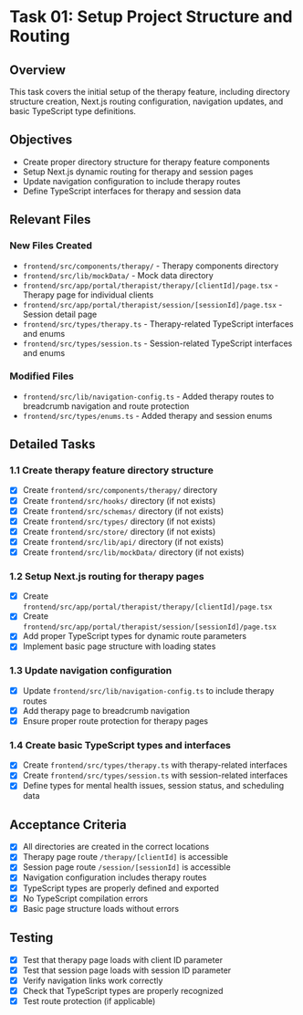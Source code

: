 # Task 01: Setup Project Structure and Routing

## Overview

This task covers the initial setup of the therapy feature, including directory structure creation, Next.js routing configuration, navigation updates, and basic TypeScript type definitions.

## Objectives

- Create proper directory structure for therapy feature components
- Setup Next.js dynamic routing for therapy and session pages
- Update navigation configuration to include therapy routes
- Define TypeScript interfaces for therapy and session data

## Relevant Files

### New Files Created
- `frontend/src/components/therapy/` - Therapy components directory
- `frontend/src/lib/mockData/` - Mock data directory  
- `frontend/src/app/portal/therapist/therapy/[clientId]/page.tsx` - Therapy page for individual clients
- `frontend/src/app/portal/therapist/session/[sessionId]/page.tsx` - Session detail page
- `frontend/src/types/therapy.ts` - Therapy-related TypeScript interfaces and enums
- `frontend/src/types/session.ts` - Session-related TypeScript interfaces and enums

### Modified Files
- `frontend/src/lib/navigation-config.ts` - Added therapy routes to breadcrumb navigation and route protection
- `frontend/src/types/enums.ts` - Added therapy and session enums

## Detailed Tasks

### 1.1 Create therapy feature directory structure
- [x] Create `frontend/src/components/therapy/` directory
- [x] Create `frontend/src/hooks/` directory (if not exists)
- [x] Create `frontend/src/schemas/` directory (if not exists)
- [x] Create `frontend/src/types/` directory (if not exists)
- [x] Create `frontend/src/store/` directory (if not exists)
- [x] Create `frontend/src/lib/api/` directory (if not exists)
- [x] Create `frontend/src/lib/mockData/` directory (if not exists)

### 1.2 Setup Next.js routing for therapy pages
- [x] Create `frontend/src/app/portal/therapist/therapy/[clientId]/page.tsx`
- [x] Create `frontend/src/app/portal/therapist/session/[sessionId]/page.tsx`
- [x] Add proper TypeScript types for dynamic route parameters
- [x] Implement basic page structure with loading states

### 1.3 Update navigation configuration
- [x] Update `frontend/src/lib/navigation-config.ts` to include therapy routes
- [x] Add therapy page to breadcrumb navigation
- [x] Ensure proper route protection for therapy pages

### 1.4 Create basic TypeScript types and interfaces
- [x] Create `frontend/src/types/therapy.ts` with therapy-related interfaces
- [x] Create `frontend/src/types/session.ts` with session-related interfaces
- [x] Define types for mental health issues, session status, and scheduling data

## Acceptance Criteria

- [x] All directories are created in the correct locations
- [x] Therapy page route `/therapy/[clientId]` is accessible
- [x] Session page route `/session/[sessionId]` is accessible
- [x] Navigation configuration includes therapy routes
- [x] TypeScript types are properly defined and exported
- [x] No TypeScript compilation errors
- [x] Basic page structure loads without errors

## Testing

- [x] Test that therapy page loads with client ID parameter
- [x] Test that session page loads with session ID parameter
- [x] Verify navigation links work correctly
- [x] Check that TypeScript types are properly recognized
- [x] Test route protection (if applicable)
